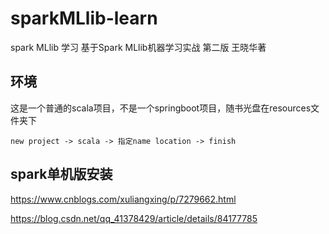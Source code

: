 # sparkMLlib-learn
spark MLlib 学习 基于Spark MLlib机器学习实战  第二版  王晓华著





## 环境

这是一个普通的scala项目，不是一个springboot项目，随书光盘在resources文件夹下



`new project -> scala -> 指定name location -> finish` 



## spark单机版安装



https://www.cnblogs.com/xuliangxing/p/7279662.html



https://blog.csdn.net/qq_41378429/article/details/84177785












